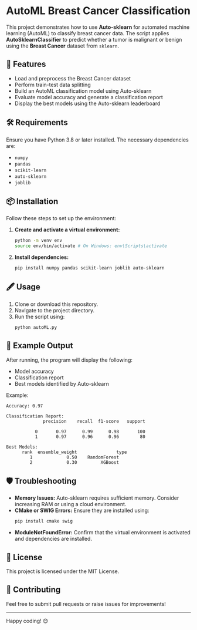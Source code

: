 # AutoML Breast Cancer Classification

This project demonstrates how to use **Auto-sklearn** for automated machine learning (AutoML) to classify breast cancer data. The script applies **AutoSklearnClassifier** to predict whether a tumor is malignant or benign using the **Breast Cancer** dataset from `sklearn`.

## 🚀 Features
- Load and preprocess the Breast Cancer dataset
- Perform train-test data splitting
- Build an AutoML classification model using Auto-sklearn
- Evaluate model accuracy and generate a classification report
- Display the best models using the Auto-sklearn leaderboard

## 🛠️ Requirements
Ensure you have Python 3.8 or later installed. The necessary dependencies are:

- `numpy`
- `pandas`
- `scikit-learn`
- `auto-sklearn`
- `joblib`

## 📦 Installation
Follow these steps to set up the environment:

1. **Create and activate a virtual environment:**
    ```bash
    python -m venv env
    source env/bin/activate # On Windows: env\Scripts\activate
    ```

2. **Install dependencies:**
    ```bash
    pip install numpy pandas scikit-learn joblib auto-sklearn
    ```

## 🖋️ Usage
1. Clone or download this repository.
2. Navigate to the project directory.
3. Run the script using:
    ```bash
    python autoML.py
    ```

## 🧪 Example Output
After running, the program will display the following:
- Model accuracy
- Classification report
- Best models identified by Auto-sklearn

Example:
```
Accuracy: 0.97

Classification Report:
              precision    recall  f1-score   support

           0       0.97      0.99      0.98       100
           1       0.97      0.96      0.96        80

Best Models:
      rank  ensemble_weight               type
         1             0.50    RandomForest
         2             0.30         XGBoost
```

## 🛡️ Troubleshooting
- **Memory Issues:** Auto-sklearn requires sufficient memory. Consider increasing RAM or using a cloud environment.
- **CMake or SWIG Errors:** Ensure they are installed using:
  ```bash
  pip install cmake swig
  ```
- **ModuleNotFoundError:** Confirm that the virtual environment is activated and dependencies are installed.

## 📜 License
This project is licensed under the MIT License.

## 🤝 Contributing
Feel free to submit pull requests or raise issues for improvements!

---

Happy coding! 😊

